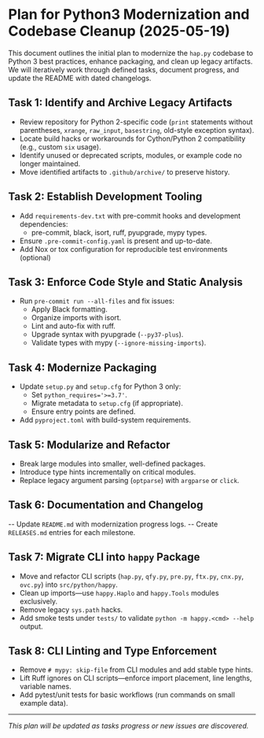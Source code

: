 # Plan for Python3 Modernization and Codebase Cleanup (2025-05-19)

This document outlines the initial plan to modernize the `hap.py` codebase to Python 3 best practices,
enhance packaging, and clean up legacy artifacts. We will iteratively work through defined tasks,
document progress, and update the README with dated changelogs.

## Task 1: Identify and Archive Legacy Artifacts
- Review repository for Python 2-specific code (`print` statements without parentheses, `xrange`,
  `raw_input`, `basestring`, old-style exception syntax).
- Locate build hacks or workarounds for Cython/Python 2 compatibility (e.g., custom `six` usage).
- Identify unused or deprecated scripts, modules, or example code no longer maintained.
- Move identified artifacts to `.github/archive/` to preserve history.

## Task 2: Establish Development Tooling
- Add `requirements-dev.txt` with pre-commit hooks and development dependencies:
  - pre-commit, black, isort, ruff, pyupgrade, mypy types.
- Ensure `.pre-commit-config.yaml` is present and up-to-date.
- Add Nox or tox configuration for reproducible test environments (optional)

## Task 3: Enforce Code Style and Static Analysis
- Run `pre-commit run --all-files` and fix issues:
  - Apply Black formatting.
  - Organize imports with isort.
  - Lint and auto-fix with ruff.
  - Upgrade syntax with pyupgrade (`--py37-plus`).
  - Validate types with mypy (`--ignore-missing-imports`).

## Task 4: Modernize Packaging
- Update `setup.py` and `setup.cfg` for Python 3 only:
  - Set `python_requires='>=3.7'`.
  - Migrate metadata to `setup.cfg` (if appropriate).
  - Ensure entry points are defined.
- Add `pyproject.toml` with build-system requirements.

## Task 5: Modularize and Refactor
- Break large modules into smaller, well-defined packages.
- Introduce type hints incrementally on critical modules.
- Replace legacy argument parsing (`optparse`) with `argparse` or `click`.

## Task 6: Documentation and Changelog
-- Update `README.md` with modernization progress logs.
-- Create `RELEASES.md` entries for each milestone.

## Task 7: Migrate CLI into `happy` Package
- Move and refactor CLI scripts (`hap.py`, `qfy.py`, `pre.py`, `ftx.py`, `cnx.py`, `ovc.py`) into `src/python/happy`.
- Clean up imports—use `happy.Haplo` and `happy.Tools` modules exclusively.
- Remove legacy `sys.path` hacks.
- Add smoke tests under `tests/` to validate `python -m happy.<cmd> --help` output.

## Task 8: CLI Linting and Type Enforcement
- Remove `# mypy: skip-file` from CLI modules and add stable type hints.
- Lift Ruff ignores on CLI scripts—enforce import placement, line lengths, variable names.
- Add pytest/unit tests for basic workflows (run commands on small example data).

---
_This plan will be updated as tasks progress or new issues are discovered._